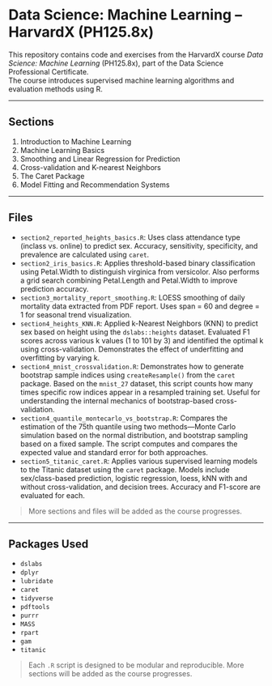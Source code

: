 # Data Science: Machine Learning – HarvardX (PH125.8x)

This repository contains code and exercises from the HarvardX course *Data Science: Machine Learning* (PH125.8x), part of the Data Science Professional Certificate.  
The course introduces supervised machine learning algorithms and evaluation methods using R.

---

## Sections

1. Introduction to Machine Learning  
2. Machine Learning Basics  
3. Smoothing and Linear Regression for Prediction
4. Cross-validation and K-nearest Neighbors
5. The Caret Package
6. Model Fitting and Recommendation Systems

---

## Files

- `section2_reported_heights_basics.R`: Uses class attendance type (inclass vs. online) to predict sex. Accuracy, sensitivity, specificity, and prevalence are calculated using `caret`.
- `section2_iris_basics.R`: Applies threshold-based binary classification using Petal.Width to distinguish virginica from versicolor. Also performs a grid search combining Petal.Length and Petal.Width to improve prediction accuracy.
- `section3_mortality_report_smoothing.R`: LOESS smoothing of daily mortality data extracted from PDF report. Uses span = 60 and degree = 1 for seasonal trend visualization.
- `section4_heights_KNN.R`: Applied k-Nearest Neighbors (KNN) to predict sex based on height using the `dslabs::heights` dataset. Evaluated F1 scores across various k values (1 to 101 by 3) and identified the optimal k using cross-validation. Demonstrates the effect of underfitting and overfitting by varying k.
- `section4_mnist_crossvalidation.R`: Demonstrates how to generate bootstrap sample indices using `createResample()` from the `caret` package. Based on the `mnist_27` dataset, this script counts how many times specific row indices appear in a resampled training set. Useful for understanding the internal mechanics of bootstrap-based cross-validation.
- `section4_quantile_montecarlo_vs_bootstrap.R`: Compares the estimation of the 75th quantile using two methods—Monte Carlo simulation based on the normal distribution, and bootstrap sampling based on a fixed sample. The script computes and compares the expected value and standard error for both approaches.
- `section5_titanic_caret.R`: Applies various supervised learning models to the Titanic dataset using the `caret` package. Models include sex/class-based prediction, logistic regression, loess, kNN with and without cross-validation, and decision trees. Accuracy and F1-score are evaluated for each.

> More sections and files will be added as the course progresses.

---

## Packages Used

- `dslabs`
- `dplyr`
- `lubridate`
- `caret`
- `tidyverse`
- `pdftools`
- `purrr`
- `MASS`
- `rpart`
- `gam`
- `titanic`

> Each `.R` script is designed to be modular and reproducible. More sections will be added as the course progresses.
